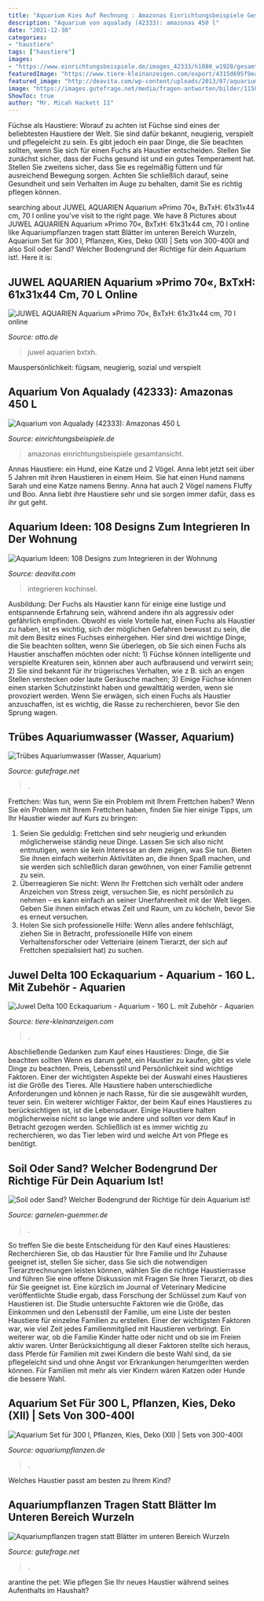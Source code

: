```yaml
---
title: "Aquarium Kies Auf Rechnung : Amazonas Einrichtungsbeispiele Gesamtansicht"
description: "Aquarium von aqualady (42333): amazonas 450 l"
date: "2021-12-30"
categories:
- "haustiere"
tags: ["haustiere"]
images:
- "https://www.einrichtungsbeispiele.de/images_42333/h1080_w1920/gesamtansicht__bf0c26540fbc0e3f23723f5df1e3a6fb.jpg"
featuredImage: "https://www.tiere-kleinanzeigen.com/export/4315d695f9eac1b80c850c9a4c297.jpg"
featured_image: "http://deavita.com/wp-content/uploads/2013/07/aquarium-ideen-kochinsel-blau-beleuchtung-spuele-modern-weiss-hochglanz.jpg"
image: "https://images.gutefrage.net/media/fragen-antworten/bilder/115071256/2_big.jpg?v=1391883878000"
ShowToc: true
author: "Mr. Micah Hackett II"
---
```



Füchse als Haustiere: Worauf zu achten ist
Füchse sind eines der beliebtesten Haustiere der Welt. Sie sind dafür bekannt, neugierig, verspielt und pflegeleicht zu sein. Es gibt jedoch ein paar Dinge, die Sie beachten sollten, wenn Sie sich für einen Fuchs als Haustier entscheiden. Stellen Sie zunächst sicher, dass der Fuchs gesund ist und ein gutes Temperament hat. Stellen Sie zweitens sicher, dass Sie es regelmäßig füttern und für ausreichend Bewegung sorgen. Achten Sie schließlich darauf, seine Gesundheit und sein Verhalten im Auge zu behalten, damit Sie es richtig pflegen können.

	

		
searching about JUWEL AQUARIEN Aquarium »Primo 70«, BxTxH: 61x31x44 cm, 70 l online you've visit to the right page. We have 8 Pictures about JUWEL AQUARIEN Aquarium »Primo 70«, BxTxH: 61x31x44 cm, 70 l online like Aquariumpflanzen tragen statt Blätter im unteren Bereich Wurzeln, Aquarium Set für 300 l, Pflanzen, Kies, Deko (XII) | Sets von 300-400l and also Soil oder Sand? Welcher Bodengrund der Richtige für dein Aquarium ist!. Here it is:
		
    
## JUWEL AQUARIEN Aquarium »Primo 70«, BxTxH: 61x31x44 Cm, 70 L Online

<img loading=lazy src="https://i.otto.de/i/otto/348a042b-d09c-53ad-af18-9d37a2bfc0d1/juwel-aquarien-aquarium-primo-70-bxtxh-61x31x44-cm-70-l.jpg?$formatz$" onerror="this.onerror=null;this.src='https://tse3.mm.bing.net/th?id=OIP.RRX2Vbf1ysdtVtSJYHKEqQHaFc&amp;pid=15.1';" alt="JUWEL AQUARIEN Aquarium »Primo 70«, BxTxH: 61x31x44 cm, 70 l online">

_Source: otto.de_

>juwel aquarien bxtxh. 

	

Mauspersönlichkeit: fügsam, neugierig, sozial und verspielt

    
## Aquarium Von Aqualady (42333): Amazonas 450 L

<img loading=lazy src="https://www.einrichtungsbeispiele.de/images_42333/h1080_w1920/gesamtansicht__bf0c26540fbc0e3f23723f5df1e3a6fb.jpg" onerror="this.onerror=null;this.src='https://tse2.mm.bing.net/th?id=OIP.74GxT90PhI6q2l30xhBA7AHaFj&amp;pid=15.1';" alt="Aquarium von Aqualady (42333): Amazonas 450 L">

_Source: einrichtungsbeispiele.de_

>amazonas einrichtungsbeispiele gesamtansicht. 

	

Annas Haustiere: ein Hund, eine Katze und 2 Vögel.
Anna lebt jetzt seit über 5 Jahren mit ihren Haustieren in einem Heim. Sie hat einen Hund namens Sarah und eine Katze namens Benny. Anna hat auch 2 Vögel namens Fluffy und Boo. Anna liebt ihre Haustiere sehr und sie sorgen immer dafür, dass es ihr gut geht.

    
## Aquarium Ideen: 108 Designs Zum Integrieren In Der Wohnung

<img loading=lazy src="http://deavita.com/wp-content/uploads/2013/07/aquarium-ideen-kochinsel-blau-beleuchtung-spuele-modern-weiss-hochglanz.jpg" onerror="this.onerror=null;this.src='https://tse2.mm.bing.net/th?id=OIP.U1YxYzuFru_P0Dj7dB44BgHaJE&amp;pid=15.1';" alt="Aquarium Ideen: 108 Designs zum Integrieren in der Wohnung">

_Source: deavita.com_

>integrieren kochinsel. 

	

Ausbildung:
Der Fuchs als Haustier kann für einige eine lustige und entspannende Erfahrung sein, während andere ihn als aggressiv oder gefährlich empfinden. Obwohl es viele Vorteile hat, einen Fuchs als Haustier zu haben, ist es wichtig, sich der möglichen Gefahren bewusst zu sein, die mit dem Besitz eines Fuchses einhergehen. Hier sind drei wichtige Dinge, die Sie beachten sollten, wenn Sie überlegen, ob Sie sich einen Fuchs als Haustier anschaffen möchten oder nicht: 1) Füchse können intelligente und verspielte Kreaturen sein, können aber auch aufbrausend und verwirrt sein; 2) Sie sind bekannt für ihr trügerisches Verhalten, wie z B. sich an engen Stellen verstecken oder laute Geräusche machen; 3) Einige Füchse können einen starken Schutzinstinkt haben und gewalttätig werden, wenn sie provoziert werden. Wenn Sie erwägen, sich einen Fuchs als Haustier anzuschaffen, ist es wichtig, die Rasse zu recherchieren, bevor Sie den Sprung wagen.

    
## Trübes Aquariumwasser (Wasser, Aquarium)

<img loading=lazy src="https://images.gutefrage.net/media/fragen-antworten/bilder/115071256/2_big.jpg?v=1391883878000" onerror="this.onerror=null;this.src='https://tse3.mm.bing.net/th?id=OIP.qAIvLkIlJBaJEtrgVJvFtQHaFj&amp;pid=15.1';" alt="Trübes Aquariumwasser (Wasser, Aquarium)">

_Source: gutefrage.net_

>. 

	

Frettchen: Was tun, wenn Sie ein Problem mit Ihrem Frettchen haben?
Wenn Sie ein Problem mit Ihrem Frettchen haben, finden Sie hier einige Tipps, um Ihr Haustier wieder auf Kurs zu bringen:
1. Seien Sie geduldig: Frettchen sind sehr neugierig und erkunden möglicherweise ständig neue Dinge. Lassen Sie sich also nicht entmutigen, wenn sie kein Interesse an dem zeigen, was Sie tun. Bieten Sie ihnen einfach weiterhin Aktivitäten an, die ihnen Spaß machen, und sie werden sich schließlich daran gewöhnen, von einer Familie getrennt zu sein.
2. Überreagieren Sie nicht: Wenn Ihr Frettchen sich verhält oder andere Anzeichen von Stress zeigt, versuchen Sie, es nicht persönlich zu nehmen – es kann einfach an seiner Unerfahrenheit mit der Welt liegen. Geben Sie ihnen einfach etwas Zeit und Raum, um zu köcheln, bevor Sie es erneut versuchen.
3. Holen Sie sich professionelle Hilfe: Wenn alles andere fehlschlägt, ziehen Sie in Betracht, professionelle Hilfe von einem Verhaltensforscher oder Vetteriaire (einem Tierarzt, der sich auf Frettchen spezialisiert hat) zu suchen.

    
## Juwel Delta 100 Eckaquarium - Aquarium - 160 L. Mit Zubehör - Aquarien

<img loading=lazy src="https://www.tiere-kleinanzeigen.com/export/4315d695f9eac1b80c850c9a4c297.jpg" onerror="this.onerror=null;this.src='https://tse3.mm.bing.net/th?id=OIP.SLvuYAENFi193xkymBmbJAHaJ4&amp;pid=15.1';" alt="Juwel Delta 100 Eckaquarium - Aquarium - 160 L. mit Zubehör - Aquarien">

_Source: tiere-kleinanzeigen.com_

>. 

	

Abschließende Gedanken zum Kauf eines Haustieres: Dinge, die Sie beachten sollten
Wenn es darum geht, ein Haustier zu kaufen, gibt es viele Dinge zu beachten. Preis, Lebensstil und Persönlichkeit sind wichtige Faktoren. Einer der wichtigsten Aspekte bei der Auswahl eines Haustieres ist die Größe des Tieres. Alle Haustiere haben unterschiedliche Anforderungen und können je nach Rasse, für die sie ausgewählt wurden, teuer sein. Ein weiterer wichtiger Faktor, der beim Kauf eines Haustieres zu berücksichtigen ist, ist die Lebensdauer. Einige Haustiere halten möglicherweise nicht so lange wie andere und sollten vor dem Kauf in Betracht gezogen werden. Schließlich ist es immer wichtig zu recherchieren, wo das Tier leben wird und welche Art von Pflege es benötigt.

    
## Soil Oder Sand? Welcher Bodengrund Der Richtige Für Dein Aquarium Ist!

<img loading=lazy src="https://garnelen-guemmer.de/media/image/3e/25/a4/soilonly.jpg" onerror="this.onerror=null;this.src='https://tse1.mm.bing.net/th?id=OIP.ItFPQItP_Y_MrZcKvQVJQwHaEg&amp;pid=15.1';" alt="Soil oder Sand? Welcher Bodengrund der Richtige für dein Aquarium ist!">

_Source: garnelen-guemmer.de_

>. 

	

So treffen Sie die beste Entscheidung für den Kauf eines Haustieres: Recherchieren Sie, ob das Haustier für Ihre Familie und Ihr Zuhause geeignet ist, stellen Sie sicher, dass Sie sich die notwendigen Tierarztrechnungen leisten können, wählen Sie die richtige Haustierrasse und führen Sie eine offene Diskussion mit Fragen Sie Ihren Tierarzt, ob dies für Sie geeignet ist.
Eine kürzlich im Journal of Veterinary Medicine veröffentlichte Studie ergab, dass Forschung der Schlüssel zum Kauf von Haustieren ist. Die Studie untersuchte Faktoren wie die Größe, das Einkommen und den Lebensstil der Familie, um eine Liste der besten Haustiere für einzelne Familien zu erstellen. Einer der wichtigsten Faktoren war, wie viel Zeit jedes Familienmitglied mit Haustieren verbringt. Ein weiterer war, ob die Familie Kinder hatte oder nicht und ob sie im Freien aktiv waren. Unter Berücksichtigung all dieser Faktoren stellte sich heraus, dass Pferde für Familien mit zwei Kindern die beste Wahl sind, da sie pflegeleicht sind und ohne Angst vor Erkrankungen herumgeritten werden können. Für Familien mit mehr als vier Kindern wären Katzen oder Hunde die bessere Wahl.

    
## Aquarium Set Für 300 L, Pflanzen, Kies, Deko (XII) | Sets Von 300-400l

<img loading=lazy src="https://aquariumpflanzen.de/media/image/c2/35/23/Set-12.jpg" onerror="this.onerror=null;this.src='https://tse2.mm.bing.net/th?id=OIP.SeSa33fPEZTSGlpMmwH_kQHaEJ&amp;pid=15.1';" alt="Aquarium Set für 300 l, Pflanzen, Kies, Deko (XII) | Sets von 300-400l">

_Source: aquariumpflanzen.de_

>. 

	

Welches Haustier passt am besten zu Ihrem Kind?

    
## Aquariumpflanzen Tragen Statt Blätter Im Unteren Bereich Wurzeln

<img loading=lazy src="https://images.gutefrage.net/media/fragen/bilder/aquariumpflanzen-tragen-statt-blaetter-im-unteren-bereich-wurzeln/0_original.jpg?v=1414249522000" onerror="this.onerror=null;this.src='https://tse4.mm.bing.net/th?id=OIP.3Udj19lHBeMZiZMl9WXUsAHaEK&amp;pid=15.1';" alt="Aquariumpflanzen tragen statt Blätter im unteren Bereich Wurzeln">

_Source: gutefrage.net_

>. 

	

arantine the pet: Wie pflegen Sie Ihr neues Haustier während seines Aufenthalts im Haushalt?

